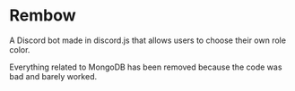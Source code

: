 # Rembow
A Discord bot made in discord.js that allows users to choose their own role color.

Everything related to MongoDB has been removed because the code was bad and barely worked.

